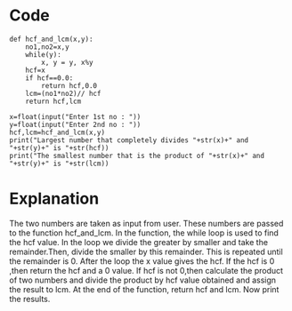 # Code
```
def hcf_and_lcm(x,y):
    no1,no2=x,y
    while(y):
        x, y = y, x%y
    hcf=x
    if hcf==0.0:
        return hcf,0.0
    lcm=(no1*no2)// hcf
    return hcf,lcm

x=float(input("Enter 1st no : "))
y=float(input("Enter 2nd no : "))
hcf,lcm=hcf_and_lcm(x,y)
print("Largest number that completely divides "+str(x)+" and "+str(y)+" is "+str(hcf))
print("The smallest number that is the product of "+str(x)+" and "+str(y)+" is "+str(lcm))
```

# Explanation
The two numbers are taken as input from user. These numbers are passed to the function hcf_and_lcm. In the function, the while loop is used to find the hcf value. In the loop we divide 
the greater by smaller and take the remainder.Then, divide the smaller by this remainder. This is repeated until the remainder is 0. After the loop the x value gives the hcf.
If the hcf is 0 ,then return the hcf and a 0 value. If hcf is not 0,then calculate the product of two numbers and divide the product by hcf value obtained and assign the result to lcm. 
At the end of the function, return hcf and lcm. Now print the results.
